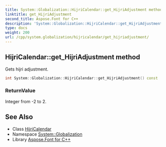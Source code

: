 ```yaml
---
title: System::Globalization::HijriCalendar::get_HijriAdjustment method
linktitle: get_HijriAdjustment
second_title: Aspose.Font for C++
description: 'System::Globalization::HijriCalendar::get_HijriAdjustment method. Gets hijri adjustment in C++.'
type: docs
weight: 200
url: /cpp/system.globalization/hijricalendar/get_hijriadjustment/
---
```

## HijriCalendar::get_HijriAdjustment method


Gets hijri adjustment.

```cpp
int System::Globalization::HijriCalendar::get_HijriAdjustment() const
```


### ReturnValue

Integer from -2 to 2.

## See Also

* Class [HijriCalendar](../)
* Namespace [System::Globalization](../../)
* Library [Aspose.Font for C++](../../../)
